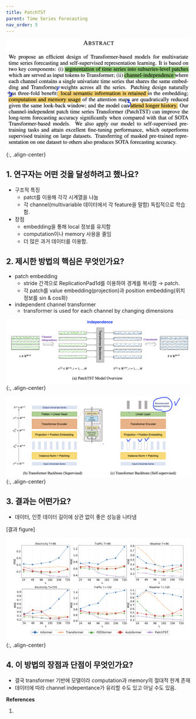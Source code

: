 ```yaml
---
title: PatchTST
parent: Time Series Forecasting
nav_order: 5
---
```




<!--more-->

![PatchTST_img_00](/images/PatchTST/PatchTST_img_00.png){:, .align-center}

## 1. 연구자는 어떤 것을 달성하려고 했나요?

- 구조적 특징
    - patct를 이용해 각각 시계열을 나눔
    - 각 channel(multivariable 데이터에서 각 feature을 말함) 독립적으로 학습함.
- 장점
    - embedding을 통해 local 정보를 유지함
    - computation이나 memory 사용을 줄임
    - 더 많은 과거 데이터를 이용함.

## 2. 제시한 방법의 핵심은 무엇인가요?

- patch embedding
    - stride 간격으로 ReplicationPad1d를 이용하여 경계를 복사함 → patch.
    - 각 patch를 value embedding(projection)과 position embedding(위치 정보를 sin & cos화)
- independent channel transformer
    - transformer is used for each channel by changing dimensions

![PatchTST_img_01](/images/PatchTST/PatchTST_img_01.png){:, .align-center}

![PatchTST_img_02](/images/PatchTST/PatchTST_img_02.png){:, .align-center}

## 3. 결과는 어떤가요?

- 데이터, 인풋 데이터 길이에 상관 없이 좋은 성능을 나타냄

[결과 figure]

![PatchTST_img_03](/images/PatchTST/PatchTST_img_03.png){:, .align-center}

## 4. 이 방법의 장점과 단점이 무엇인가요?

- 결국 transformer 기반에 모델이라 computation과 memory의 절대적 한계 존재
- 데이터에 따라 channel indepentance가 유리할 수도 있고 아닐 수도 있음.

**References**

1.